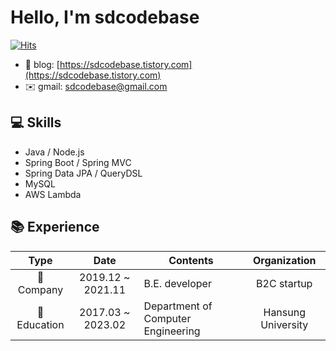 # Hello, I'm sdcodebase

[![Hits](https://hits.seeyoufarm.com/api/count/incr/badge.svg?url=https%3A%2F%2Fgithub.com%2Fsdcodebase%2Fhit-counter&count_bg=%2379C83D&title_bg=%23555555&icon=&icon_color=%23E7E7E7&title=hits&edge_flat=false)](https://hits.seeyoufarm.com)

- 📮 blog: [https://sdcodebase.tistory.com](https://sdcodebase.tistory.com)
- ✉️ gmail: sdcodebase@gmail.com

## 💻 Skills
- Java / Node.js
- Spring Boot / Spring MVC
- Spring Data JPA / QueryDSL
- MySQL
- AWS Lambda

## 📚 Experience

|         Type          |       Date        | Contents                                  |  Organization   |
| :-------------------: | :---------------: | ----------------------------------------- | :-------------: |
|     🌃 Company     | 2019.12 ~ 2021.11 | B.E. developer                                |  B2C startup  |
|      🏫 Education      | 2017.03 ~ 2023.02 | Department of Computer Engineering       | Hansung University |
